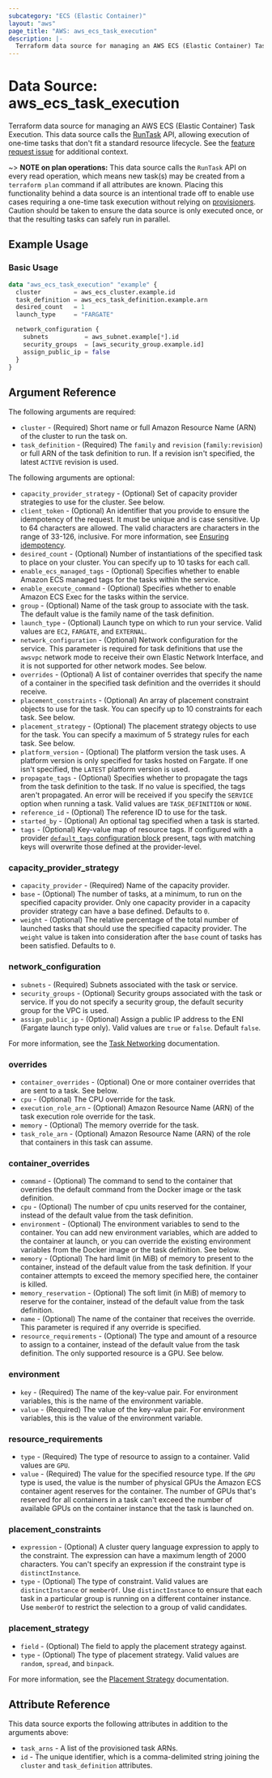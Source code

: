 ```yaml
---
subcategory: "ECS (Elastic Container)"
layout: "aws"
page_title: "AWS: aws_ecs_task_execution"
description: |-
  Terraform data source for managing an AWS ECS (Elastic Container) Task Execution.
---
```


# Data Source: aws_ecs_task_execution

Terraform data source for managing an AWS ECS (Elastic Container) Task Execution. This data source calls the [RunTask](https://docs.aws.amazon.com/AmazonECS/latest/APIReference/API_RunTask.html) API, allowing execution of one-time tasks that don't fit a standard resource lifecycle. See the [feature request issue](https://github.com/hashicorp/terraform-provider-aws/issues/1703) for additional context.

~> **NOTE on plan operations:** This data source calls the `RunTask` API on every read operation, which means new task(s) may be created from a `terraform plan` command if all attributes are known. Placing this functionality behind a data source is an intentional trade off to enable use cases requiring a one-time task execution without relying on [provisioners](https://developer.hashicorp.com/terraform/language/resources/provisioners/syntax). Caution should be taken to ensure the data source is only executed once, or that the resulting tasks can safely run in parallel.

## Example Usage

### Basic Usage

```terraform
data "aws_ecs_task_execution" "example" {
  cluster         = aws_ecs_cluster.example.id
  task_definition = aws_ecs_task_definition.example.arn
  desired_count   = 1
  launch_type     = "FARGATE"

  network_configuration {
    subnets          = aws_subnet.example[*].id
    security_groups  = [aws_security_group.example.id]
    assign_public_ip = false
  }
}
```

## Argument Reference

The following arguments are required:

* `cluster` - (Required) Short name or full Amazon Resource Name (ARN) of the cluster to run the task on.
* `task_definition` - (Required) The `family` and `revision` (`family:revision`) or full ARN of the task definition to run. If a revision isn't specified, the latest `ACTIVE` revision is used.

The following arguments are optional:

* `capacity_provider_strategy` - (Optional) Set of capacity provider strategies to use for the cluster. See below.
* `client_token` - (Optional) An identifier that you provide to ensure the idempotency of the request. It must be unique and is case sensitive. Up to 64 characters are allowed. The valid characters are characters in the range of 33-126, inclusive. For more information, see [Ensuring idempotency](https://docs.aws.amazon.com/AmazonECS/latest/APIReference/ECS_Idempotency.html).
* `desired_count` - (Optional) Number of instantiations of the specified task to place on your cluster. You can specify up to 10 tasks for each call.
* `enable_ecs_managed_tags` - (Optional) Specifies whether to enable Amazon ECS managed tags for the tasks within the service.
* `enable_execute_command` - (Optional) Specifies whether to enable Amazon ECS Exec for the tasks within the service.
* `group` - (Optional) Name of the task group to associate with the task. The default value is the family name of the task definition.
* `launch_type` - (Optional) Launch type on which to run your service. Valid values are `EC2`, `FARGATE`, and `EXTERNAL`.
* `network_configuration` - (Optional) Network configuration for the service. This parameter is required for task definitions that use the `awsvpc` network mode to receive their own Elastic Network Interface, and it is not supported for other network modes. See below.
* `overrides` - (Optional) A list of container overrides that specify the name of a container in the specified task definition and the overrides it should receive.
* `placement_constraints` - (Optional) An array of placement constraint objects to use for the task. You can specify up to 10 constraints for each task. See below.
* `placement_strategy` - (Optional) The placement strategy objects to use for the task. You can specify a maximum of 5 strategy rules for each task. See below.
* `platform_version` - (Optional) The platform version the task uses. A platform version is only specified for tasks hosted on Fargate. If one isn't specified, the `LATEST` platform version is used.
* `propagate_tags` - (Optional) Specifies whether to propagate the tags from the task definition to the task. If no value is specified, the tags aren't propagated. An error will be received if you specify the `SERVICE` option when running a task. Valid values are `TASK_DEFINITION` or `NONE`.
* `reference_id` - (Optional) The reference ID to use for the task.
* `started_by` - (Optional) An optional tag specified when a task is started.
* `tags` - (Optional) Key-value map of resource tags. If configured with a provider [`default_tags` configuration block](https://registry.terraform.io/providers/hashicorp/aws/latest/docs#default_tags-configuration-block) present, tags with matching keys will overwrite those defined at the provider-level.

### capacity_provider_strategy

* `capacity_provider` - (Required) Name of the capacity provider.
* `base` - (Optional) The number of tasks, at a minimum, to run on the specified capacity provider. Only one capacity provider in a capacity provider strategy can have a base defined. Defaults to `0`.
* `weight` - (Optional) The relative percentage of the total number of launched tasks that should use the specified capacity provider. The `weight` value is taken into consideration after the `base` count of tasks has been satisfied. Defaults to `0`.

### network_configuration

* `subnets` - (Required) Subnets associated with the task or service.
* `security_groups` - (Optional) Security groups associated with the task or service. If you do not specify a security group, the default security group for the VPC is used.
* `assign_public_ip` - (Optional) Assign a public IP address to the ENI (Fargate launch type only). Valid values are `true` or `false`. Default `false`.

For more information, see the [Task Networking](https://docs.aws.amazon.com/AmazonECS/latest/developerguide/task-networking.html) documentation.

### overrides

* `container_overrides` - (Optional) One or more container overrides that are sent to a task. See below.
* `cpu` - (Optional) The CPU override for the task.
* `execution_role_arn` - (Optional) Amazon Resource Name (ARN) of the task execution role override for the task.
* `memory` - (Optional) The memory override for the task.
* `task_role_arn` - (Optional) Amazon Resource Name (ARN) of the role that containers in this task can assume.

### container_overrides

* `command` - (Optional) The command to send to the container that overrides the default command from the Docker image or the task definition.
* `cpu` - (Optional) The number of cpu units reserved for the container, instead of the default value from the task definition.
* `environment` - (Optional) The environment variables to send to the container. You can add new environment variables, which are added to the container at launch, or you can override the existing environment variables from the Docker image or the task definition. See below.
* `memory` - (Optional) The hard limit (in MiB) of memory to present to the container, instead of the default value from the task definition. If your container attempts to exceed the memory specified here, the container is killed.
* `memory_reservation` - (Optional) The soft limit (in MiB) of memory to reserve for the container, instead of the default value from the task definition.
* `name` - (Optional) The name of the container that receives the override. This parameter is required if any override is specified.
* `resource_requirements` - (Optional) The type and amount of a resource to assign to a container, instead of the default value from the task definition. The only supported resource is a GPU. See below.

### environment

* `key` - (Required) The name of the key-value pair. For environment variables, this is the name of the environment variable.
* `value` - (Required) The value of the key-value pair. For environment variables, this is the value of the environment variable.

### resource_requirements

* `type` - (Required) The type of resource to assign to a container. Valid values are `GPU`.
* `value` - (Required) The value for the specified resource type. If the `GPU` type is used, the value is the number of physical GPUs the Amazon ECS container agent reserves for the container. The number of GPUs that's reserved for all containers in a task can't exceed the number of available GPUs on the container instance that the task is launched on.

### placement_constraints

* `expression` - (Optional) A cluster query language expression to apply to the constraint. The expression can have a maximum length of 2000 characters. You can't specify an expression if the constraint type is `distinctInstance`.
* `type` - (Optional) The type of constraint. Valid values are `distinctInstance` or `memberOf`. Use `distinctInstance` to ensure that each task in a particular group is running on a different container instance. Use `memberOf` to restrict the selection to a group of valid candidates.

### placement_strategy

* `field` - (Optional) The field to apply the placement strategy against.
* `type` - (Optional) The type of placement strategy. Valid values are `random`, `spread`, and `binpack`.

For more information, see the [Placement Strategy](https://docs.aws.amazon.com/AmazonECS/latest/APIReference/API_PlacementStrategy.html) documentation.

## Attribute Reference

This data source exports the following attributes in addition to the arguments above:

* `task_arns` - A list of the provisioned task ARNs.
* `id` - The unique identifier, which is a comma-delimited string joining the `cluster` and `task_definition` attributes.
